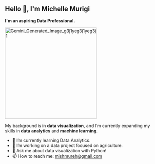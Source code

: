 ##                                               **Hello 👋, I'm Michelle Murigi**
**I'm an aspiring Data Professional.**
                                                                                                    
<img width="300" height="300" alt="Gemini_Generated_Image_g3j1yeg3j1yeg3j1" src="https://github.com/user-attachments/assets/35cd1252-7416-4129-9e87-7438b923e6ed" />

My background is in **data visualization**, and I'm currently expanding my skills in **data analytics** and **machine learning**. 
- 🌱 I’m currently learning Data Analytics.
- 🔭 I’m working on a data project focused on agriculture.
- 💬 Ask me about data visualization with Python!
- 📫 How to reach me: mishmureh@gmail.com

